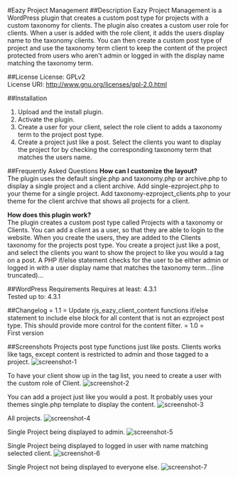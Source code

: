 #Eazy Project Management
##Description
Eazy Project Management is a WordPress plugin that creates a custom post type for projects with a custom taxonomy for clients. The plugin also creates a custom user role for clients. When a user is added with the role client, it adds the users display name to the taxonomy clients. You can then create a custom post type of project and use the taxonomy term client to keep the content of the project protected from users who aren\'t admin or logged in with the display name matching the taxonomy term.

##License
License: GPLv2  
License URI: http://www.gnu.org/licenses/gpl-2.0.html  

##Installation
1. Upload and the install plugin.
2. Activate the plugin.
3. Create a user for your client, select the role client to adds a taxonomy term to the project post type.
4. Create a project just like a post. Select the clients you want to display the project for by checking the corresponding taxonomy term that matches the users name.


##Frequently Asked Questions 
**How can I customize the layout?**  
The plugin uses the default single.php and taxonomy.php or archive.php to display a single project and a client archive. Add single-ezproject.php to your theme for a single project. Add taxonomy-ezproject_clients.php to your theme for the client archive that shows all projects for a client. 
  
**How does this plugin work?**  
The plugin creates a custom post type called Projects with a taxonomy or Clients. You can add a client as a user, so that they are able to login to the website. When you create the users, they are added to the Clients taxonomy for the projects post type. You create a project just like a post, and select the clients you want to show the project to like you would a tag on a post. A PHP if/else statement checks for the user to be either admin or logged in with a user display name that matches the taxonomy term...(line truncated)...

##WordPress Requirements
Requires at least: 4.3.1   
Tested up to: 4.3.1  

##Changelog
= 1.1 =
Update rjs_eazy_client_content functions if/else statement to include else block for all content that is not an ezproject post type. This should provide more control for the content filter.
= 1.0 =  
First version


##Screenshots 
Projects post type functions just like posts. Clients works like tags, except content is restricted to admin and those tagged to a project.
![screenshot-1](https://cloud.githubusercontent.com/assets/6818209/12076989/38f5cb36-b18c-11e5-9511-ecabfa48f55a.jpg)
  
To have your client show up in the tag list, you need to create a user with the custom role of Client.
![screenshot-2](https://cloud.githubusercontent.com/assets/6818209/12076990/38f63670-b18c-11e5-8f4d-207e08d517a3.jpg)
  
You can add a project just like you would a post. It probably uses your themes single.php template to display the content.
![screenshot-3](https://cloud.githubusercontent.com/assets/6818209/12076993/38f78160-b18c-11e5-86b4-6a3dbbd44791.jpg)
  
All projects.
![screenshot-4](https://cloud.githubusercontent.com/assets/6818209/12076988/38efb19c-b18c-11e5-8f0e-baa18c5e3b4c.jpg)
  
Single Project being displayed to admin.
![screenshot-5](https://cloud.githubusercontent.com/assets/6818209/12076987/38e06f98-b18c-11e5-8436-8587404b3d0a.jpg)
  
Single Project being displayed to logged in user with name matching selected client.
![screenshot-6](https://cloud.githubusercontent.com/assets/6818209/12076991/38f6496c-b18c-11e5-9f39-9dadb48b8b11.jpg)
  
Single Project not being displayed to everyone else.
![screenshot-7](https://cloud.githubusercontent.com/assets/6818209/12076992/38f6f63c-b18c-11e5-900e-ee12d8c555da.jpg)
